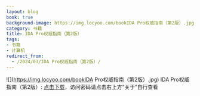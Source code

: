 ```yaml
---
layout: blog
book: true
background-image: https://img.locyoo.com/bookIDA Pro权威指南（第2版）.jpg
category: 书籍
title: IDA Pro权威指南（第2版）
tags:
- 书籍
- 计算机
redirect_from:
  - /2024/03/IDA Pro权威指南（第2版）/
---
```

![](https://img.locyoo.com/bookIDA Pro权威指南（第2版）.jpg)
IDA Pro权威指南（第2版）: <a name = "ref1" href="https://url18.ctfile.com/f/50983618-1347923500-22aede?p=3619">点击下载</a>，访问密码请点击右上方“关于”自行查看